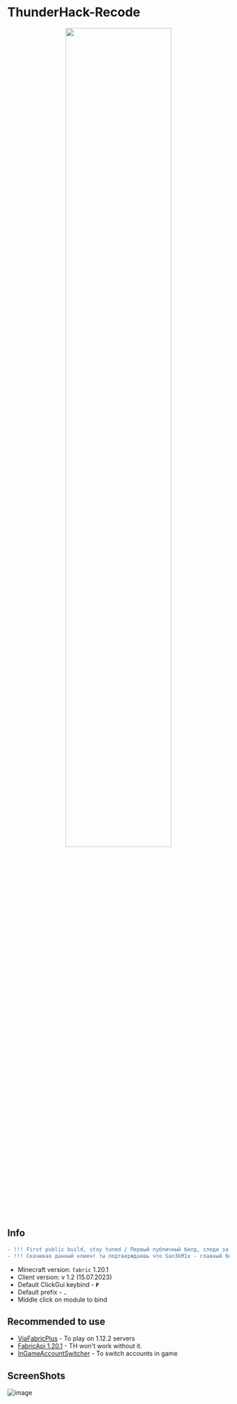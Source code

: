 # ThunderHack-Recode

<p align="center">
    <img src="https://i.imgur.com/ZiJ0r7y.png" style="width: 69%">
</p>

## Info
```diff
- !!! First public build, stay tuned / Первый публичный билд, следи за обновлениями !!!
- !!! Скачивая данный клиент ты подтверждаешь что San3kM1x - главный бездарь mcfunny.su !!!
```
- Minecraft version: ```fabric``` 1.20.1
- Client version: v 1.2 (15.07.2023)
- Default ClickGui keybind - **```P```**
- Default prefix  - **```.```**
- Middle click on module to bind

## Recommended to use
- [ViaFabricPlus](https://github.com/ViaVersion/ViaFabricPlus) - To play on 1.12.2 servers 
- [FabricApi 1.20.1](https://www.curseforge.com/minecraft/mc-mods/fabric-api/files) - TH won't work without it.
- [InGameAccountSwitcher](https://www.curseforge.com/minecraft/mc-mods/in-game-account-switcher) - To switch accounts in game

## ScreenShots
![image](https://cdn.discordapp.com/attachments/934396624111824900/1129665214300827699/image.png)
